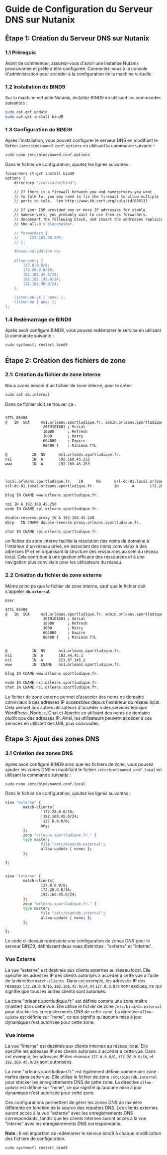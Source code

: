 # Guide de Configuration du Serveur DNS sur Nutanix

## Étape 1: Création du Serveur DNS sur Nutanix

### 1.1 Prérequis

Avant de commencer, assurez-vous d'avoir une instance Nutanix provisionnée et prête à être configurée. Connectez-vous à la console d'administration pour accéder à la configuration de la machine virtuelle.

### 1.2 Installation de BIND9

Sur la machine virtuelle Nutanix, installez BIND9 en utilisant les commandes suivantes :

```bash
sudo apt-get update
sudo apt-get install bind9
```

### 1.3 Configuration de BIND9

Après l'installation, vous pouvez configurer le serveur DNS en modifiant le fichier `/etc/bind/named.conf.options` en utilisant la commande suivante :

```bash
sudo nano /etc/bind/named.conf.options
```

Dans le fichier de configuration, ajoutez les lignes suivantes :

```bash
forwarders {t-get install bind9
options {
    directory "/var/cache/bind";

    // If there is a firewall between you and nameservers you want
    // to talk to, you may need to fix the firewall to allow multiple
    // ports to talk.  See http://www.kb.cert.org/vuls/id/800113

    // If your ISP provided one or more IP addresses for stable
    // nameservers, you probably want to use them as forwarders.
    // Uncomment the following block, and insert the addresses replacing
    // the all-0's placeholder.

    // forwarders {
    //     121.183.90.205;
    // };

    dnssec-validation no;
   
    allow-query {
        127.0.0.0/8;
        172.28.0.0/16;
        192.168.45.0/24;
        192.168.145.0/24;
        121.183.90.0/24; 
    };

    listen-on-v6 { none; };
    listen-on { any; };
};
```

### 1.4 Redémarrage de BIND9

Après avoir configuré BIND9, vous pouvez redémarrer le service en utilisant la commande suivante :

```bash
sudo systemctl restart bind9
```
## Étape 2: Création des fichiers de zone

### 2.1: Création du fichier de zone interne
Nous avons besoin d'un fichier de zone interne, pour le créer:
```bash
sudo cat db.internal
```
Dans ce fichier doit se trouver ça :

```bash

$TTL 86400
@   IN  SOA     ns1.orleans.sportludique.fr. admin.orleans.sportludique.fr. (
                 2019101601 ; Serial
                 10800      ; Refresh
                 3600       ; Retry
                 604800     ; Expire
                 86400 )    ; Minimum TTL

@           IN  NS      ns1.orleans.sportludique.fr.
ns1         IN  A       192.168.45.252
www         IN  A       192.168.45.253



local.orleans.sportludique.fr.   IN      NS      orl-dc-01.local.orleans.sportludique.fr.
orl-dc-01.local.orleans.sportludique.fr.         IN      A       172.28.97.10

blog IN CNAME www.orleans.sportludique.fr.

rp1 IN A 192.168.45.250
node IN CNAME rp1.orleans.sportludique.fr.

double-reverse-proxy IN A 192.168.45.248
dbrp   IN CNAME double-reverse-proxy.orleans.sportludique.fr.

chat IN CNAME rp1.orleans.sportludique.fr.

```
un fichier de zone interne facilite la résolution des noms de domaine à l'intérieur d'un réseau privé, en associant des noms conviviaux à des adresses IP et en organisant la structure des ressources au sein du réseau local. Cela contribue à une gestion efficace des ressources et à une navigation plus conviviale pour les utilisateurs du réseau.

### 2.2 Création du fichier de zone externe

Même principe que le fichier de zone interne, sauf que le fichier doit s'appeler **`db.external`**
```bash
User

$TTL 86400
@   IN  SOA     ns1.orleans.sportludique.fr. admin.orleans.sportludique.fr. (
                 2019101601 ; Serial
                 10800      ; Refresh
                 3600       ; Retry
                 604800     ; Expire
                 86400 )    ; Minimum TTL


@           IN  NS      ns1.orleans.sportludique.fr.
ns1         IN  A       183.44.45.1
ns1         IN  A       221.87.145.2
www         IN  CNAME   ns1.orleans.sportludique.fr.

blog IN CNAME www.orleans.sportludique.fr.

node IN CNAME ns1.orleans.sportludique.fr.
chat IN CNAME ns1.orleans.sportludique.fr.
```
Le fichier de zone externe permet d'associer des noms de domaine conviviaux à des adresses IP accessibles depuis l'extérieur du réseau local. Cela permet aux autres utilisateurs d'accéder à des services tels que WordPress, Node.js, Chat et Apache en utilisant des noms de domaine plutôt que des adresses IP. Ainsi, les utilisateurs peuvent accéder à ces services en utilisant des URL plus conviviales.

## Étape 3: Ajout des zones DNS

### 3.1 Création des zones DNS

Après avoir configuré BIND9 ainsi que les fichiers de zone, vous pouvez ajouter les zones DNS en modifiant le fichier `/etc/bind/named.conf.local` en utilisant la commande suivante :

```bash
sudo nano /etc/bind/named.conf.local
```

Dans le fichier de configuration, ajoutez les lignes suivantes :

```bash
view "externe" {
        match-clients{
                !172.28.0.0/16;
                !192.168.45.0/24;
                !127.0.0.0/8;
                any;
        };
        zone "orleans.sportludique.fr." {
        type master;
                file "/etc/bind/db.external";
                allow-update { none; };
        };

};


view "interne" {
        match-clients{
                127.0.0.0/8;
                172.28.0.0/16;
                192.168.45.0/24;
        };
        zone "orleans.sportludique.fr." {
        type master;
                file "/etc/bind/db.internal";
                allow-update { none; };
        };

};

```


Le code ci-dessus représente une configuration de zones DNS pour le serveur BIND9, définissant deux vues distinctes : "externe" et "interne".

### Vue Externe

La vue "externe" est destinée aux clients externes au réseau local. Elle spécifie les adresses IP des clients autorisés à accéder à cette vue à l'aide de la directive `match-clients`. Dans cet exemple, les adresses IP des réseaux `172.28.0.0/16`, `192.168.45.0/24`, et `127.0.0.0/8` sont exclues, ce qui signifie que tous les autres clients sont autorisés.

La zone "orleans.sportludique.fr." est définie comme une zone maître (master) dans cette vue. Elle utilise le fichier de zone `/etc/bind/db.external` pour stocker les enregistrements DNS de cette zone. La directive `allow-update` est définie sur "none", ce qui signifie qu'aucune mise à jour dynamique n'est autorisée pour cette zone.

### Vue Interne

La vue "interne" est destinée aux clients internes au réseau local. Elle spécifie les adresses IP des clients autorisés à accéder à cette vue. Dans cet exemple, les adresses IP des réseaux `127.0.0.0/8`, `172.28.0.0/16`, et `192.168.45.0/24` sont autorisées.

La zone "orleans.sportludique.fr." est également définie comme une zone maître dans cette vue. Elle utilise le fichier de zone `/etc/bind/db.internal` pour stocker les enregistrements DNS de cette zone. La directive `allow-update` est définie sur "none", ce qui signifie qu'aucune mise à jour dynamique n'est autorisée pour cette zone.

Ces configurations permettent de gérer les zones DNS de manière différente en fonction de la source des requêtes DNS. Les clients externes auront accès à la vue "externe" avec les enregistrements DNS correspondants, tandis que les clients internes auront accès à la vue "interne" avec les enregistrements DNS correspondants.

**Note :** Il est important de redémarrer le service bind9 à chaque modification des fichiers de configuration.

```bash 
sudo systemctl restart bind9
```
